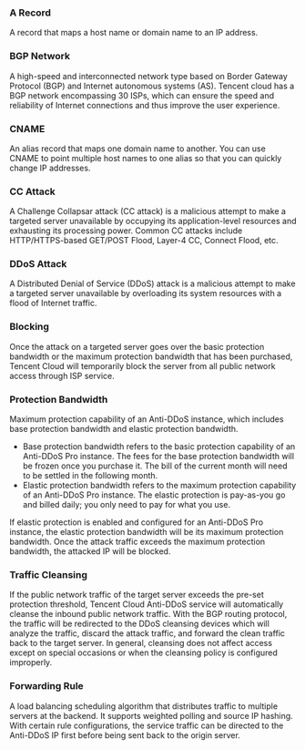 ﻿### A Record
A record that maps a host name or domain name to an IP address.

### BGP Network
A high-speed and interconnected network type based on Border Gateway Protocol (BGP) and Internet autonomous systems (AS). Tencent cloud has a BGP network encompassing 30 ISPs, which can ensure the speed and reliability of Internet connections and thus improve the user experience.

### CNAME
An alias record that maps one domain name to another. You can use CNAME to point multiple host names to one alias so that you can quickly change IP addresses.

### CC Attack
A Challenge Collapsar attack (CC attack) is a malicious attempt to make a targeted server unavailable by occupying its application-level resources and exhausting its processing power. Common CC attacks include HTTP/HTTPS-based GET/POST Flood, Layer-4 CC, Connect Flood, etc.

### DDoS Attack
A Distributed Denial of Service (DDoS) attack is a malicious attempt to make a targeted server unavailable by overloading its system resources with a flood of Internet traffic.

### Blocking
Once the attack on a targeted server goes over the basic protection bandwidth or the maximum protection bandwidth that has been purchased, Tencent Cloud will temporarily block the server from all public network access through ISP service.

### Protection Bandwidth
Maximum protection capability of an Anti-DDoS instance, which includes base protection bandwidth and elastic protection bandwidth.
- Base protection bandwidth refers to the basic protection capability of an Anti-DDoS Pro instance. The fees for the base protection bandwidth will be frozen once you purchase it. The bill of the current month will need to be settled in the following month.
- Elastic protection bandwidth refers to the maximum protection capability of an Anti-DDoS Pro instance. The elastic protection is pay-as-you go and billed daily; you only need to pay for what you use.

If elastic protection is enabled and configured for an Anti-DDoS Pro instance, the elastic protection bandwidth will be its maximum protection bandwidth. Once the attack traffic exceeds the maximum protection bandwidth, the attacked IP will be blocked.

### Traffic Cleansing
If the public network traffic of the target server exceeds the pre-set protection threshold, Tencent Cloud Anti-DDoS service will automatically cleanse the inbound public network traffic. With the BGP routing protocol, the traffic will be redirected to the DDoS cleansing devices which will analyze the traffic, discard the attack traffic, and forward the clean traffic back to the target server. In general, cleansing does not affect access except on special occasions or when the cleansing policy is configured improperly.

### Forwarding Rule
A load balancing scheduling algorithm that distributes traffic to multiple servers at the backend. It supports weighted polling and source IP hashing. With certain rule configurations, the service traffic can be directed to the Anti-DDoS IP first before being sent back to the origin server.
